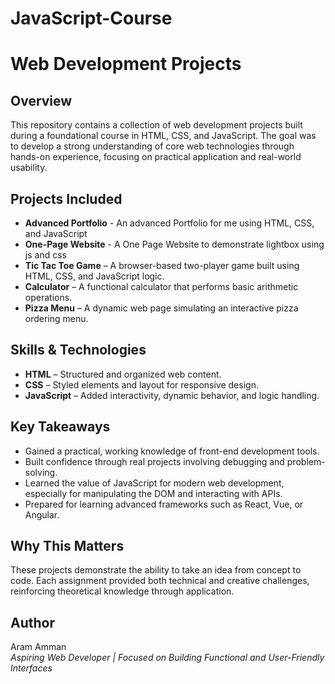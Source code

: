 # JavaScript-Course

# Web Development Projects

## Overview

This repository contains a collection of web development projects built during a foundational course in HTML, CSS, and JavaScript. The goal was to develop a strong understanding of core web technologies through hands-on experience, focusing on practical application and real-world usability.

## Projects Included

- **Advanced Portfolio** - An advanced Portfolio for me using HTML, CSS, and JavaScript
- **One-Page Website** - A One Page Website to demonstrate lightbox using js and css
- **Tic Tac Toe Game** – A browser-based two-player game built using HTML, CSS, and JavaScript logic.
- **Calculator** – A functional calculator that performs basic arithmetic operations.
- **Pizza Menu** – A dynamic web page simulating an interactive pizza ordering menu.

## Skills & Technologies

- **HTML** – Structured and organized web content.
- **CSS** – Styled elements and layout for responsive design.
- **JavaScript** – Added interactivity, dynamic behavior, and logic handling.

## Key Takeaways

- Gained a practical, working knowledge of front-end development tools.
- Built confidence through real projects involving debugging and problem-solving.
- Learned the value of JavaScript for modern web development, especially for manipulating the DOM and interacting with APIs.
- Prepared for learning advanced frameworks such as React, Vue, or Angular.

## Why This Matters

These projects demonstrate the ability to take an idea from concept to code. Each assignment provided both technical and creative challenges, reinforcing theoretical knowledge through application.

## Author

Aram Amman  
*Aspiring Web Developer | Focused on Building Functional and User-Friendly Interfaces*
